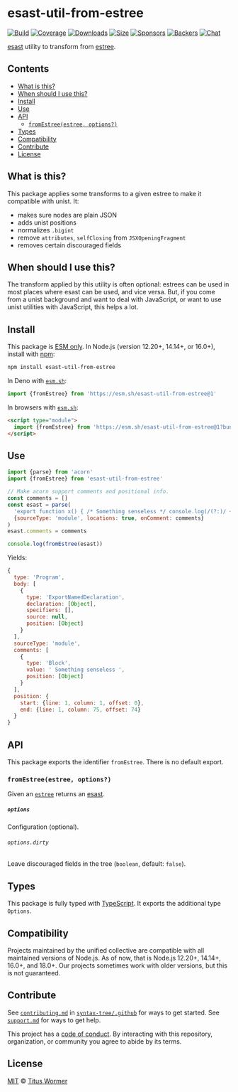 # esast-util-from-estree

[![Build][build-badge]][build]
[![Coverage][coverage-badge]][coverage]
[![Downloads][downloads-badge]][downloads]
[![Size][size-badge]][size]
[![Sponsors][sponsors-badge]][collective]
[![Backers][backers-badge]][collective]
[![Chat][chat-badge]][chat]

[esast][] utility to transform from [estree][].

## Contents

*   [What is this?](#what-is-this)
*   [When should I use this?](#when-should-i-use-this)
*   [Install](#install)
*   [Use](#use)
*   [API](#api)
    *   [`fromEstree(estree, options?)`](#fromestreeestree-options)
*   [Types](#types)
*   [Compatibility](#compatibility)
*   [Contribute](#contribute)
*   [License](#license)

## What is this?

This package applies some transforms to a given estree to make it compatible
with unist.
It:

*   makes sure nodes are plain JSON
*   adds unist positions
*   normalizes `.bigint`
*   remove `attributes`, `selfClosing` from `JSXOpeningFragment`
*   removes certain discouraged fields

## When should I use this?

The transform applied by this utility is often optional: estrees can be used in
most places where esast can be used, and vice versa.
But, if you come from a unist background and want to deal with JavaScript,
or want to use unist utilities with JavaScript, this helps a lot.

## Install

This package is [ESM only][esm].
In Node.js (version 12.20+, 14.14+, or 16.0+), install with [npm][]:

```sh
npm install esast-util-from-estree
```

In Deno with [`esm.sh`][esmsh]:

```js
import {fromEstree} from 'https://esm.sh/esast-util-from-estree@1'
```

In browsers with [`esm.sh`][esmsh]:

```html
<script type="module">
  import {fromEstree} from 'https://esm.sh/esast-util-from-estree@1?bundle'
</script>
```

## Use

```js
import {parse} from 'acorn'
import {fromEstree} from 'esast-util-from-estree'

// Make acorn support comments and positional info.
const comments = []
const esast = parse(
  'export function x() { /* Something senseless */ console.log(/(?:)/ + 1n) }',
  {sourceType: 'module', locations: true, onComment: comments}
)
esast.comments = comments

console.log(fromEstree(esast))
```

Yields:

```js
{
  type: 'Program',
  body: [
    {
      type: 'ExportNamedDeclaration',
      declaration: [Object],
      specifiers: [],
      source: null,
      position: [Object]
    }
  ],
  sourceType: 'module',
  comments: [
    {
      type: 'Block',
      value: ' Something senseless ',
      position: [Object]
    }
  ],
  position: {
    start: {line: 1, column: 1, offset: 0},
    end: {line: 1, column: 75, offset: 74}
  }
}
```

## API

This package exports the identifier `fromEstree`.
There is no default export.

### `fromEstree(estree, options?)`

Given an [`estree`][estree] returns an [esast][].

##### `options`

Configuration (optional).

###### `options.dirty`

Leave discouraged fields in the tree (`boolean`, default: `false`).

## Types

This package is fully typed with [TypeScript][].
It exports the additional type `Options`.

## Compatibility

Projects maintained by the unified collective are compatible with all maintained
versions of Node.js.
As of now, that is Node.js 12.20+, 14.14+, 16.0+, and 18.0+.
Our projects sometimes work with older versions, but this is not guaranteed.

## Contribute

See [`contributing.md`][contributing] in [`syntax-tree/.github`][health] for
ways to get started.
See [`support.md`][support] for ways to get help.

This project has a [code of conduct][coc].
By interacting with this repository, organization, or community you agree to
abide by its terms.

## License

[MIT][license] © [Titus Wormer][author]

<!-- Definition -->

[build-badge]: https://github.com/syntax-tree/esast-util-from-estree/workflows/main/badge.svg

[build]: https://github.com/syntax-tree/esast-util-from-estree/actions

[coverage-badge]: https://img.shields.io/codecov/c/github/syntax-tree/esast-util-from-estree.svg

[coverage]: https://codecov.io/github/syntax-tree/esast-util-from-estree

[downloads-badge]: https://img.shields.io/npm/dm/esast-util-from-estree.svg

[downloads]: https://www.npmjs.com/package/esast-util-from-estree

[size-badge]: https://img.shields.io/bundlephobia/minzip/esast-util-from-estree.svg

[size]: https://bundlephobia.com/result?p=esast-util-from-estree

[sponsors-badge]: https://opencollective.com/unified/sponsors/badge.svg

[backers-badge]: https://opencollective.com/unified/backers/badge.svg

[collective]: https://opencollective.com/unified

[chat-badge]: https://img.shields.io/badge/chat-discussions-success.svg

[chat]: https://github.com/syntax-tree/unist/discussions

[npm]: https://docs.npmjs.com/cli/install

[esm]: https://gist.github.com/sindresorhus/a39789f98801d908bbc7ff3ecc99d99c

[esmsh]: https://esm.sh

[typescript]: https://www.typescriptlang.org

[license]: license

[author]: https://wooorm.com

[health]: https://github.com/syntax-tree/.github

[contributing]: https://github.com/syntax-tree/.github/blob/main/contributing.md

[support]: https://github.com/syntax-tree/.github/blob/main/support.md

[coc]: https://github.com/syntax-tree/.github/blob/main/code-of-conduct.md

[esast]: https://github.com/syntax-tree/esast

[estree]: https://github.com/estree/estree
